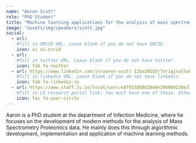 ```yaml
---
name: "Aaron Scott"
role: "PhD Student"
title: "Machine learning applications for the analysis of mass spectrometry proteomics data"
image: "assets/img/speakers/scott.jpg"
social:
  - url: 
    #fill in ORCID URL. Leave blank if you do not have ORCID.
    icon: ai ai-orcid
  - url: 
    #fill in twitter URL. Leave blank if you do not have twitter.
    icon: fab fa-twitter
  - url: https://www.linkedin.com/in/aaron-scott-11ba201b5/?originalSubdomain=se
    #fill in linkedin URL. Leave blank if you do not have linkedin.
    icon: fab fa-linkedin-in
  - url: https://www.staff.lu.se/lucat/user/e8f932880d38e8e29b004238e339415d
    #fill in LU research portal link: You must have one of these. Otherwise, leave blank.
    icon: fas fa-user-circle
---
```


Aaron is a PhD student at the department of Infection Medicine, where he focuses on the development of modern methods for the analysis of Mass Spectrometry Proteomics data. He mainly does this through algorithmic development, implementation and application of machine learning methods.
